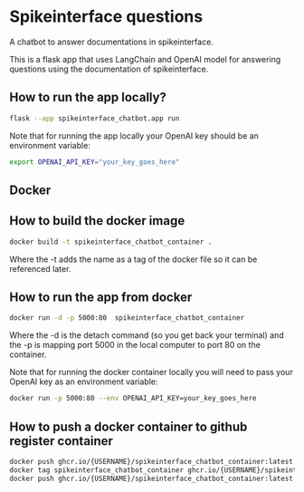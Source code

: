
# Spikeinterface questions
A chatbot to answer documentations in spikeinterface.

This is a flask app that uses LangChain and OpenAI model for answering questions using the documentation of spikeinterface.

## How to run the app locally?
```bash
flask --app spikeinterface_chatbot.app run
```

Note that for running the app locally your OpenAI key should be an environment variable:

```bash
export OPENAI_API_KEY="your_key_goes_here"
```

## Docker

## How to build the docker image
```bash
docker build -t spikeinterface_chatbot_container .
```
Where the -t adds the name as a tag of the docker file so it can be referenced later.

## How to run the app from docker
```bash
docker run -d -p 5000:80  spikeinterface_chatbot_container
```
Where the -d is the detach command (so you get back your terminal) and the -p is mapping port 5000 in the local computer to port 80 on the container.

Note that for running the docker container locally you will need to pass your OpenAI key as an environment variable:

```bash
docker run -p 5000:80 --env OPENAI_API_KEY=your_key_goes_here
```

## How to push a docker container to github register container
```bash
docker push ghcr.io/{USERNAME}/spikeinterface_chatbot_container:latest
docker tag spikeinterface_chatbot_container ghcr.io/{USERNAME}/spikeinterface_chatbot_container:latest
docker push ghcr.io/{USERNAME}/spikeinterface_chatbot_container:latest
```
